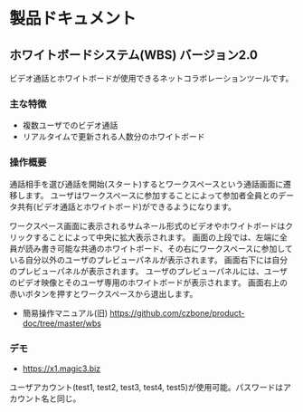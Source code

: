 # 製品ドキュメント

## ホワイトボードシステム(WBS) バージョン2.0

ビデオ通話とホワイトボードが使用できるネットコラボレーションツールです。

### 主な特徴

- 複数ユーザでのビデオ通話
- リアルタイムで更新される人数分のホワイトボード

### 操作概要

通話相手を選び通話を開始(スタート)するとワークスペースという通話画面に遷移します。
ユーザはワークスペースに参加することによって参加者全員とのデータ共有(ビデオ通話とホワイトボード)ができるようになります。

ワークスペース画面に表示されるサムネール形式のビデオやホワイトボードはクリックすることによって中央に拡大表示されます。
画面の上段では、左端に全員が読み書き可能な共通のホワイトボード、その右にワークスペースに参加している自分以外のユーザのプレビューパネルが表示されます。
画面右下には自分のプレビューパネルが表示されます。
ユーザのプレビューパネルには、ユーザのビデオ映像とそのユーザ専用のホワイトボードが表示されます。
画面右上の赤いボタンを押すとワークスペースから退出します。


- 簡易操作マニュアル(旧) https://github.com/czbone/product-doc/tree/master/wbs

### デモ

- https://x1.magic3.biz

ユーザアカウント(test1, test2, test3, test4, test5)が使用可能。パスワードはアカウント名と同じ。